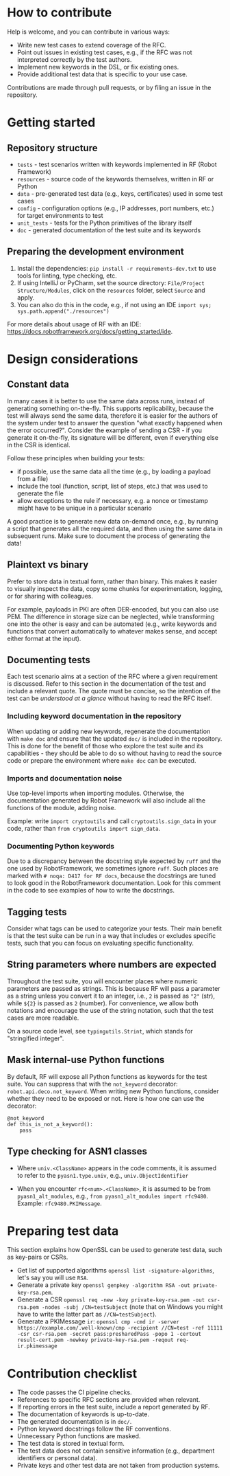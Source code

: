 <!--
SPDX-FileCopyrightText: Copyright 2024 Siemens AG

SPDX-License-Identifier: Apache-2.0
-->

# How to contribute
Help is welcome, and you can contribute in various ways:

- Write new test cases to extend coverage of the RFC.
- Point out issues in existing test cases, e.g., if the RFC was not interpreted correctly by the test authors.
- Implement new keywords in the DSL, or fix existing ones.
- Provide additional test data that is specific to your use case.

Contributions are made through pull requests, or by filing an issue in the repository.


# Getting started
## Repository structure
- `tests` - test scenarios written with keywords implemented in RF (Robot Framework)
- `resources` - source code of the keywords themselves, written in RF or Python
- `data` - pre-generated test data (e.g., keys, certificates) used in some test cases
- `config` - configuration options (e.g., IP addresses, port numbers, etc.) for target environments to test
- `unit_tests` - tests for the Python primitives of the library itself
- `doc` - generated documentation of the test suite and its keywords

## Preparing the development environment
1. Install the dependencies: `pip install -r requirements-dev.txt` to use tools for linting, type checking, etc.
2. If using IntelliJ or PyCharm, set the source directory: `File/Project Structure/Modules`, click on the `resources`
   folder, select `Source` and apply.
3. You can also do this in the code, e.g., if not using an IDE `import sys; sys.path.append("./resources")`

For more details about usage of RF with an IDE: https://docs.robotframework.org/docs/getting_started/ide.


# Design considerations
## Constant data
In many cases it is better to use the same data across runs, instead of generating something on-the-fly. This supports
replicability, because the test will always send the same data, therefore it is easier for the authors of the system
under test to answer the question "what exactly happened when the error occurred?". Consider the example of sending a
CSR - if you generate it on-the-fly, its signature will be different, even if everything else in the CSR is identical.

Follow these principles when building your tests:
- if possible, use the same data all the time (e.g., by loading a payload from a file)
- include the tool (function, script, list of steps, etc.) that was used to generate the file
- allow exceptions to the rule if necessary, e.g. a nonce or timestamp might have to be unique in a particular scenario

A good practice is to generate new data on-demand once, e.g., by running a script that generates all the required data,
and then using the same data in subsequent runs. Make sure to document the process of generating the data!


## Plaintext vs binary
Prefer to store data in textual form, rather than binary. This makes it easier to visually inspect the data, copy some
chunks for experimentation, logging, or for sharing with colleagues.

For example, payloads in PKI are often DER-encoded, but you can also use PEM. The difference in storage size can be
neglected, while transforming one into the other is easy and can be automated (e.g., write keywords and functions that
convert automatically to whatever makes sense, and accept either format at the input).

## Documenting tests
Each test scenario aims at a section of the RFC where a given requirement is discussed. Refer to this section in the
documentation of the test and include a relevant quote. The quote must be concise, so the intention of the test can be
*understood at a glance* without having to read the RFC itself.

### Including keyword documentation in the repository
When updating or adding new keywords, regenerate the documentation with `make doc` and ensure that the updated `doc/`
is included in the repository. This is done for the benefit of those who explore the test suite and its capabilities - 
they should be able to do so without having to read the source code or prepare the environment where `make doc` can be
executed.

### Imports and documentation noise
Use top-level imports when importing modules. Otherwise, the documentation generated by Robot Framework will also
include all the functions of the module, adding noise.

Example: write `import cryptoutils` and call `cryptoutils.sign_data` in your code, rather than
`from cryptoutils import sign_data`.

### Documenting Python keywords
Due to a discrepancy between the docstring style expected by `ruff` and the one used by RobotFramework, we sometimes
ignore `ruff`. Such places are marked with `# noqa: D417 for RF docs`, because the docstrings are tuned to look good
in the RobotFramework documentation. Look for this comment in the code to see examples of how to write the docstrings.


## Tagging tests
Consider what tags can be used to categorize your tests. Their main benefit is that the test suite can be run in a way
that includes or excludes specific tests, such that you can focus on evaluating specific functionality.

## String parameters where numbers are expected
Throughout the test suite, you will encounter places where numeric parameters are passed as strings. This is because
RF will pass a parameter as a string unless you convert it to an integer, i.e., `2` is passed as `"2"` (str), while
`${2}` is passed as `2` (number). For convenience, we allow both notations and encourage the use of the string notation,
such that the test cases are more readable.

On a source code level, see `typingutils.Strint`, which stands for "stringified integer".

## Mask internal-use Python functions
By default, RF will expose all Python functions as keywords for the test suite. You can suppress that with the
`not_keyword` decorator: `robot.api.deco.not_keyword`. When writing new Python functions, consider whether they need
to be exposed or not. Here is how one can use the decorator:

```
@not_keyword
def this_is_not_a_keyword():
    pass
```

## Type checking for ASN1 classes
- Where `univ.<ClassName>` appears in the code comments, it is assumed to refer to the `pyasn1.type.univ`, e.g.,
  `univ.ObjectIdentifier`

- When you encounter `rfc<num>.<ClassName>`, it is assumed to be from `pyasn1_alt_modules`, e.g.,
  `from pyasn1_alt_modules import rfc9480`. Example: `rfc9480.PKIMessage`.



# Preparing test data
This section explains how OpenSSL can be used to generate test data, such as key-pairs or CSRs.

- Get list of supported algorithms `openssl list -signature-algorithms`, let's say you will use `RSA`.
- Generate a private key `openssl genpkey -algorithm RSA -out private-key-rsa.pem`.
- Generate a CSR `openssl req -new -key private-key-rsa.pem -out csr-rsa.pem -nodes -subj /CN=testSubject` (note that
  on Windows you might have to write the latter part as `//CN=testSubject`).
- Generate a PKIMessage `ir`: `openssl cmp -cmd ir -server https://example.com/.well-known/cmp -recipient //CN=test -ref 11111 -csr csr-rsa.pem -secret pass:presharedPass -popo 1 -certout result-cert.pem -newkey private-key-rsa.pem -reqout req-ir.pkimessage`




# Contribution checklist

- The code passes the CI pipeline checks.
- References to specific RFC sections are provided when relevant.
- If reporting errors in the test suite, include a report generated by RF.
- The documentation of keywords is up-to-date.
- The generated documentation is in `doc/`.
- Python keyword docstrings follow the RF conventions.
- Unnecessary Python functions are masked.
- The test data is stored in textual form.
- The test data does not contain sensitive information (e.g., department identifiers or personal data).
- Private keys and other test data are not taken from production systems.
